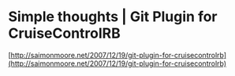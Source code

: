 <!--
id: 21965645
link: http://tumblr.atmos.org/post/21965645/simple-thoughts-git-plugin-for-cruisecontrolrb
slug: simple-thoughts-git-plugin-for-cruisecontrolrb
date: Wed Dec 19 2007 06:58:47 GMT-0800 (PST)
publish: 2007-12-019
tags: 
title: Simple thoughts | Git Plugin for CruiseControlRB
-->


Simple thoughts | Git Plugin for CruiseControlRB
================================================

[http://saimonmoore.net/2007/12/19/git-plugin-for-cruisecontrolrb](http://saimonmoore.net/2007/12/19/git-plugin-for-cruisecontrolrb)

